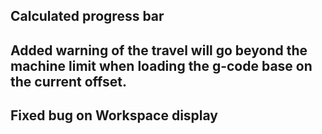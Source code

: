 ## Calculated progress bar

## Added warning of the travel will go beyond the machine limit when loading the g-code base on the current offset.

## Fixed bug on Workspace display

